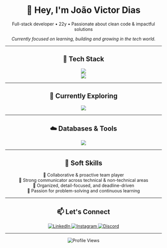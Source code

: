 <h1 align="center">👋 Hey, I'm João Victor Dias</h1>

<p align="center">
  Full-stack developer • 22y • Passionate about clean code & impactful solutions
</p>

<p align="center">
  <i>Currently focused on learning, building and growing in the tech world.</i>
</p>

---

<h2 align="center">🚀 Tech Stack</h2>

<p align="center">
  <img src="https://skillicons.dev/icons?i=ts,nodejs,react,nextjs,tailwind,prisma&theme=dark" /><br/>
  <img src="https://skillicons.dev/icons?i=html,css,js,python,postman&theme=dark" />
</p>

---

<h2 align="center">📘 Currently Exploring</h2>

<p align="center">
  <img src="https://skillicons.dev/icons?i=java,docker&theme=dark" />
</p>

---

<h2 align="center">☁️ Databases & Tools</h2>

<p align="center">
  <img src="https://skillicons.dev/icons?i=mysql,postgres,vscode,git,github,ubuntu,windows&theme=dark" />
</p>

---

<h2 align="center">🧠 Soft Skills</h2>

<p align="center">
  🔹 Collaborative & proactive team player <br/>
  🔹 Strong communicator across technical & non-technical areas <br/>
  🔹 Organized, detail-focused, and deadline-driven <br/>
  🔹 Passion for problem-solving and continuous learning
</p>

---

<h2 align="center">📫 Let's Connect</h2>

<p align="center">
  <a href="https://linkedin.com/in/joao-victor-dias-0026a7266" target="_blank">
    <img alt="LinkedIn" src="https://img.shields.io/badge/LinkedIn-0A66C2?style=for-the-badge&logo=linkedin&logoColor=white" />
  </a>
  <a href="https://instagram.com/jdias_v" target="_blank">
    <img alt="Instagram" src="https://img.shields.io/badge/Instagram-E4405F?style=for-the-badge&logo=instagram&logoColor=white" />
  </a>
  <a href="https://discord.com/users/1137523691589210163" target="_blank">
    <img alt="Discord" src="https://img.shields.io/badge/Discord-7289DA?style=for-the-badge&logo=discord&logoColor=white" />
  </a>
</p>

---

<p align="center">
  <img src="https://komarev.com/ghpvc/?username=joaovictordias&style=flat-square&color=blue" alt="Profile Views" />
</p>

